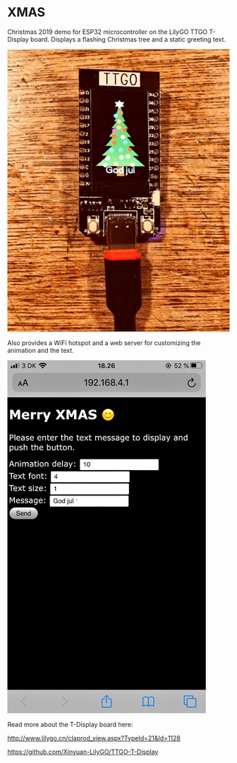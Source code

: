 # XMAS
Christmas 2019 demo for ESP32 microcontroller on the LilyGO TTGO T-Display board. Displays a flashing Christmas tree and a static greeting text.

![T-Display](img/T-Display.jpeg)

Also provides a WiFi hotspot and a web server for customizing the animation and the text.

 ![WebPage](img/WebPage.jpeg)

Read more about the T-Display board here:

http://www.lilygo.cn/claprod_view.aspx?TypeId=21&Id=1128

https://github.com/Xinyuan-LilyGO/TTGO-T-Display
